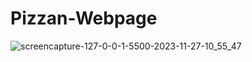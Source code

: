 # Pizzan-Webpage

![screencapture-127-0-0-1-5500-2023-11-27-10_55_47](https://github.com/Krupat2003/Pizzan-Webpage/assets/138984890/04143058-7a8a-4407-b062-3bbbbba771fa)
